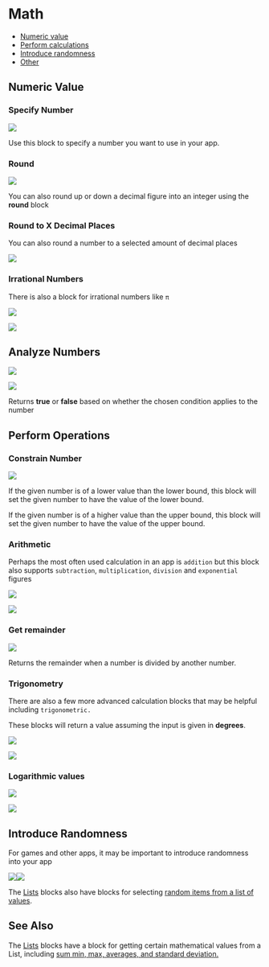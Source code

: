 # Math

* [Numeric value](math.md#numeric-value)
* [Perform calculations](math.md#perform-calculations)
* [Introduce randomness](math.md#introduce-randomness)
* [Other](math.md#other)

## Numeric Value

### Specify Number

![](.gitbook/assets/blocks-math-fig-2.png)

Use this block to specify a number you want to use in your app.

### Round

![](.gitbook/assets/screen-shot-2021-04-08-at-12.18.39-pm.png)

You can also round up or down a decimal figure into an integer using the **round** block

### Round to X Decimal Places

You can also round a number to a selected amount of decimal places

![](.gitbook/assets/screen-shot-2021-04-08-at-12.32.07-pm.png)

### Irrational Numbers

There is also a block for irrational numbers like `π`

![](.gitbook/assets/blocks-math-fig-5.png)

![](.gitbook/assets/screen-shot-2021-04-08-at-12.17.32-pm.png)

## Analyze Numbers

![](.gitbook/assets/blocks-math-fig-6.png)

![](.gitbook/assets/screen-shot-2021-04-08-at-12.24.55-pm.png)

Returns **true** or **false** based on whether the chosen condition applies to the number

## Perform Operations

### Constrain Number

![](.gitbook/assets/image%20%28189%29.png)

If the given number is of a lower value than the lower bound, this block will set the given number to have the value of the lower bound.

If the given number is of a higher value than the upper bound, this block will set the given number to have the value of the upper bound.

### Arithmetic

Perhaps the most often used calculation in an app is `addition` but this block also supports `subtraction`, `multiplication`, `division` and `exponential` figures

![](.gitbook/assets/blocks-math-fig-7.png)

![](.gitbook/assets/screen-shot-2021-04-08-at-12.20.13-pm.png)

### Get remainder

![](.gitbook/assets/blocks-math-fig-9.png)

Returns the remainder when a number is divided by another number.

### Trigonometry

There are also a few more advanced calculation blocks that may be helpful including `trigonometric.`

These blocks will return a value assuming the input is given in **degrees**.

![](.gitbook/assets/blocks-math-fig-4.png)

![](.gitbook/assets/screen-shot-2021-04-08-at-12.21.27-pm.png)

### Logarithmic values

![](.gitbook/assets/blocks-math-fig-3.png)

![](.gitbook/assets/screen-shot-2021-04-08-at-12.21.56-pm.png)

### 

## Introduce Randomness

For games and other apps, it may be important to introduce randomness into your app

![](.gitbook/assets/blocks-math-fig-11.png)![](.gitbook/assets/blocks-math-fig-12.png)

The [Lists](lists.md) blocks also have blocks for selecting [random items from a list of values](lists.md#sum-min-max-averages-standard-deviation-random-item).

## See Also

The [Lists](lists.md) blocks have a block for getting certain mathematical values from a List, including [sum min, max, averages, and standard deviation.](lists.md#sum-min-max-averages-standard-deviation-random-item)

